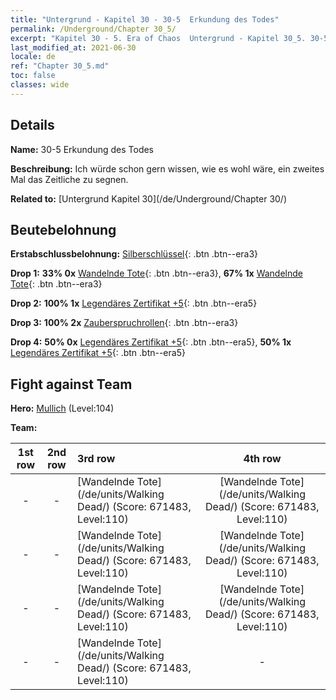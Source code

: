 ```yaml
---
title: "Untergrund - Kapitel 30 - 30-5  Erkundung des Todes"
permalink: /Underground/Chapter 30_5/
excerpt: "Kapitel 30 - 5. Era of Chaos  Untergrund - Kapitel 30_5. 30-5  Erkundung des Todes"
last_modified_at: 2021-06-30
locale: de
ref: "Chapter 30_5.md"
toc: false
classes: wide
---
```


## Details

 **Name:** 30-5  Erkundung des Todes

 **Beschreibung:**       Ich würde schon gern wissen, wie es wohl wäre, ein zweites Mal das Zeitliche zu segnen.

 **Related to:** [Untergrund Kapitel 30](/de/Underground/Chapter 30/)

## Beutebelohnung

 **Erstabschlussbelohnung:** [Silberschlüssel](/ItemsDE/con_693/){: .btn .btn--era3}

 **Drop 1:** **33% 0x** [Wandelnde Tote](/ItemsDE/unt_209/){: .btn .btn--era3}, **67% 1x** [Wandelnde Tote](/ItemsDE/unt_209/){: .btn .btn--era3}

 **Drop 2:** **100% 1x** [Legendäres Zertifikat +5](/ItemsDE/mat_102/){: .btn .btn--era5}

 **Drop 3:** **100% 2x** [Zauberspruchrollen](/ItemsDE/con_694/){: .btn .btn--era3}

 **Drop 4:** **50% 0x** [Legendäres Zertifikat +5](/ItemsDE/mat_102/){: .btn .btn--era5}, **50% 1x** [Legendäres Zertifikat +5](/ItemsDE/mat_102/){: .btn .btn--era5}


## Fight against Team
 **Hero:** [Mullich](/de/heroes/Mullich/) (Level:104)

 **Team:**


  | 1st row | 2nd row | 3rd row | 4th row |
  |:----:|:----:|:----|:----:|
  | - | - | [Wandelnde Tote](/de/units/Walking Dead/) (Score: 671483, Level:110)  | [Wandelnde Tote](/de/units/Walking Dead/) (Score: 671483, Level:110)  |
  | - | - | [Wandelnde Tote](/de/units/Walking Dead/) (Score: 671483, Level:110)  | [Wandelnde Tote](/de/units/Walking Dead/) (Score: 671483, Level:110)  |
  | - | - | [Wandelnde Tote](/de/units/Walking Dead/) (Score: 671483, Level:110)  | [Wandelnde Tote](/de/units/Walking Dead/) (Score: 671483, Level:110)  |
  | - | - | [Wandelnde Tote](/de/units/Walking Dead/) (Score: 671483, Level:110)  | - |


